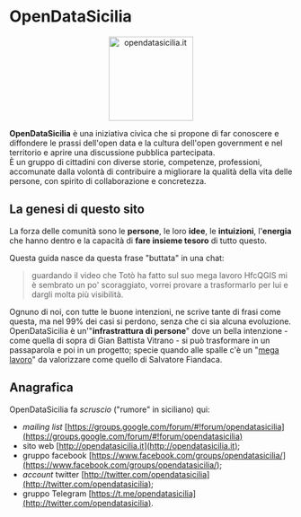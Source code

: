  	
# OpenDataSicilia

<p align="center"> <a href="http://opendatasicilia.it/" target="_blank"><img src="http://wp.ondata.it/sicilia/wp-content/uploads/sites/2/2018/07/opendatasicilia.png" width="150" class="immagonobox"   title="opendatasicilia.it"></a>
</p>

**OpenDataSicilia** è una iniziativa civica che si propone di far conoscere e diffondere le prassi dell'open data e la cultura dell'open government e nel territorio e aprire una discussione pubblica partecipata.<br>
È un gruppo di cittadini con diverse storie, competenze, professioni, accomunate dalla volontà di contribuire a migliorare la qualità della vita delle persone, con spirito di collaborazione e concretezza.

## La genesi di questo sito

La forza delle comunità sono le **persone**, le loro **idee**, le **intuizioni**, l'**energia** che hanno dentro e la capacità di **fare insieme tesoro** di tutto questo.

Questa guida nasce da questa frase "buttata" in una chat:

> guardando il video che Totò ha fatto sul suo mega lavoro HfcQGIS mi è sembrato un po' scoraggiato, vorrei provare a trasformarlo per lui e dargli molta più visibilità.

Ognuno di noi, con tutte le buone intenzioni, ne scrive tante di frasi come questa, ma nel 99% dei casi si perdono, senza che ci sia alcuna evoluzione.<br>OpenDataSicilia è un'"**infrastrattura di persone**" dove un bella intenzione - come quella di sopra di Gian Battista Vitrano - si può trasformare in un passaparola e poi in un progetto; specie quando alle spalle c'è un "[mega lavoro](https://github.com/pigreco/HfcQGIS)" da valorizzare come quello di Salvatore Fiandaca.

## Anagrafica

OpenDataSicilia fa _scruscio_ ("rumore" in siciliano) qui:

- _mailing list_ [https://groups.google.com/forum/#!forum/opendatasicilia](https://groups.google.com/forum/#!forum/opendatasicilia)
- sito web [http://opendatasicilia.it](http://opendatasicilia.it);
- gruppo facebook [https://www.facebook.com/groups/opendatasicilia/](https://www.facebook.com/groups/opendatasicilia/);
- _account_ twitter [http://twitter.com/opendatasicilia](http://twitter.com/opendatasicilia);
- gruppo Telegram [https://t.me/opendatasicilia](http://twitter.com/opendatasicilia).
